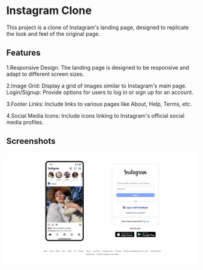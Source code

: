 # Instagram Clone

This project is a clone of Instagram's landing page, designed to replicate the look and feel of the original page.

## Features

1.Responsive Design: The landing page is designed to be responsive and adapt to different screen sizes.

2.Image Grid: Display a grid of images similar to Instagram's main page.
Login/Signup: Provide options for users to log in or sign up for an account.

3.Footer Links: Include links to various pages like About, Help, Terms, etc.

4.Social Media Icons: Include icons linking to Instagram's official social media profiles.

## Screenshots

![Homepage](images/instagram-ss.png)


